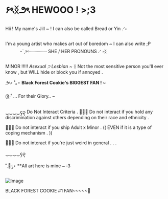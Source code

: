 # ۶ৎᛝ౨ৎ HEWOOO ! >;3
Hii ! My name's Jill ~ ! I can also be called Bread or Yin .ᐟ༝

I'm a young artist who makes art out of boredom ~ I can also write ;P 　　　 -ˋˏ✄┈┈┈┈ SHE / HER PRONOUNS .ᐟ ༝ᛝ

MINOR !!!!! _Asexual ੭ Lesbian ~_
ᛝ Not the most sensitive person you'll ever know , but WILL hide or block you if annoyed .

౨ৎ⋆ ˚｡⋆ **Black Forest Cookie's BIGGEST FAN ! ~**

༊·˚ ... For their Glory.. ~

‿‿‿‿၄၃ Do Not Interact Criteria .
٠࣪⭑ Do not interact if you hold any discrimination against others depending on their race and ethnicity .

٠࣪⭑ Do not interact if you ship Adult x Minor . (( EVEN if it is a type of coping mechanism . ))

٠࣪⭑ Do not interact if you're just weird in general . . .

‿‿‿‿၄၃

˚.🎀༘⋆ **All art here is mine ~ :3

![Image](https://github.com/user-attachments/assets/5eb14084-82c3-4565-baff-cbb8aef95e8d)

BLACK FOREST COOKIE #1 FAN~~~~~🍒
